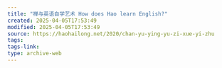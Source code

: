 ```yaml
---
title: "禅与英语自学艺术 How does Hao learn English?"
created: 2025-04-05T17:53:49
modified: 2025-04-05T17:53:49
source: https://haohailong.net/2020/chan-yu-ying-yu-zi-xue-yi-zhu
tags:
tags-link:
type: archive-web
---
```

